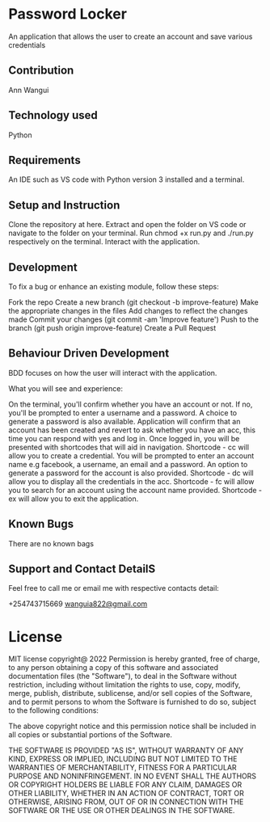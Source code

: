 # Password Locker
An application that allows the user to create an account and save various credentials

## Contribution
Ann Wangui

## Technology used
Python

## Requirements
An IDE such as VS code with Python version 3 installed and a terminal.

## Setup and Instruction
Clone the repository at here.
Extract and open the folder on VS code or navigate to the folder on your terminal.
Run chmod +x run.py and ./run.py respectively on the terminal.
Interact with the application.
## Development
To fix a bug or enhance an existing module, follow these steps:

Fork the repo
Create a new branch (git checkout -b improve-feature)
Make the appropriate changes in the files
Add changes to reflect the changes made
Commit your changes (git commit -am 'Improve feature')
Push to the branch (git push origin improve-feature)
Create a Pull Request
## Behaviour Driven Development
BDD focuses on how the user will interact with the application.

What you will see and experience:

On the terminal, you'll confirm whether you have an account or not.
If no, you'll be prompted to enter a username and a password. A choice to generate a password is also available.
Application will confirm that an account has been created and revert to ask whether you have an acc, this time you can respond with yes and log in.
Once logged in, you will be presented with shortcodes that will aid in navigation.
Shortcode - cc will allow you to create a credential. You will be prompted to enter an account name e.g facebook, a username, an email and a password. An option to generate a password for the account is also provided.
Shortcode - dc will allow you to display all the credentials in the acc.
Shortcode - fc will allow you to search for an account using the account name provided.
Shortcode - ex will allow you to exit the application.
## Known Bugs
 There are no known bags
## Support and Contact DetailS
Feel free to call me or email me with respective contacts detail:

+254743715669
wanguia822@gmail.com


# License
MIT license copyright@ 2022
Permission is hereby granted, free of charge, to any person obtaining a copy of this software and associated documentation files (the "Software"), to deal in the Software without restriction, including without limitation the rights to use, copy, modify, merge, publish, distribute, sublicense, and/or sell copies of the Software, and to permit persons to whom the Software is furnished to do so, subject to the following conditions:

The above copyright notice and this permission notice shall be included in all copies or substantial portions of the Software.

THE SOFTWARE IS PROVIDED "AS IS", WITHOUT WARRANTY OF ANY KIND, EXPRESS OR IMPLIED, INCLUDING BUT NOT LIMITED TO THE WARRANTIES OF MERCHANTABILITY, FITNESS FOR A PARTICULAR PURPOSE AND NONINFRINGEMENT. IN NO EVENT SHALL THE AUTHORS OR COPYRIGHT HOLDERS BE LIABLE FOR ANY CLAIM, DAMAGES OR OTHER LIABILITY, WHETHER IN AN ACTION OF CONTRACT, TORT OR OTHERWISE, ARISING FROM, OUT OF OR IN CONNECTION WITH THE SOFTWARE OR THE USE OR OTHER DEALINGS IN THE SOFTWARE.

